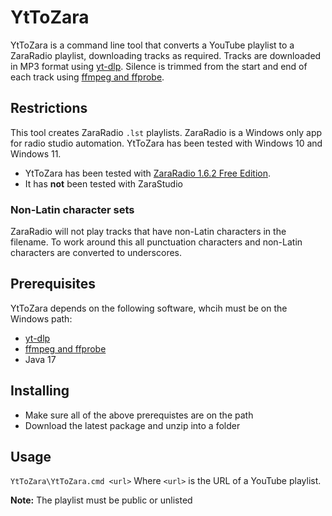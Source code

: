 # YtToZara

YtToZara is a command line tool that converts a YouTube playlist to a ZaraRadio playlist, downloading tracks as required.
Tracks are downloaded in MP3 format using [yt-dlp](https://github.com/yt-dlp/yt-dlp).
Silence is trimmed from the start and end of each track using [ffmpeg and ffprobe](https://www.ffmpeg.org/).

## Restrictions
This tool creates ZaraRadio `.lst` playlists. ZaraRadio is a Windows only app for radio studio automation. YtToZara has been tested with Windows 10 and Windows 11.

- YtToZara has been tested with [ZaraRadio 1.6.2 Free Edition](http://www.zarastudio.es/download.php).
- It has **not** been tested with ZaraStudio

### Non-Latin character sets
ZaraRadio will not play tracks that have non-Latin characters in the filename. To work around this all punctuation characters and non-Latin characters are converted to underscores.

## Prerequisites

YtToZara depends on the following software, whcih must be on the Windows path:
- [yt-dlp](https://github.com/yt-dlp/yt-dlp)
- [ffmpeg and ffprobe](https://www.ffmpeg.org/)
- Java 17

## Installing
- Make sure all of the above prerequistes are on the path
- Download the latest package and unzip into a folder

## Usage

`YtToZara\YtToZara.cmd <url>`
Where `<url>` is the URL of a YouTube playlist.

**Note:**
The playlist must be public or unlisted

